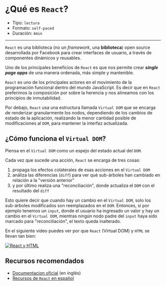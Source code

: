 # ¿Qué es `React`?

* Tipo: `lectura`
* Formato: `self-paced`
* Duración: `4min`

***

`React` es una biblioteca (no un *framework*, una **biblioteca**) open source
desarrollada por Facebook para crear interfaces de usuario, a través de
componentes dinámicos y reusables.

Uno de los principales beneficios de `React` es que nos permite crear ***single
page apps*** de una manera ordenada, más simple y mantenible.

`React` es uno de los principales actores en el movimiento de la programación
funcional dentro del mundo JavaScript. Es decir que en `React` preferimos la
composición por sobre la herencia y nos alineamos con los principios de
inmutabilidad.

Por debajo, `React` usa una estructura llamada `Virtual DOM` que se encarga de
renderizar granularmente los nodos, dependiendo de los cambios de estado de la
aplicación, realizando la menor cantidad posible de modificaciones al `DOM`,
para mantener la interfaz actualizada.

## ¿Cómo funciona el `Virtual DOM`?

Piensa en el `Virtual DOM` como un espejo del estado actual del `DOM`.

Cada vez que sucede una acción, `React` se encarga de tres cosas:

1. propaga los efectos colaterales de esas acciones en el `Virtual DOM`
2. análiza las diferencias (`diff`) para ver qué sub-árboles han cambiado en
   relación a la "versión anterior"
3. y por último realiza una "reconciliación", donde actualiza el `DOM` con el
   resultado del `diff`

Esto quiere decir que cuando hay un cambio en el `Virtual DOM`, solo los
sub-árboles modificados son reemplazados en el `DOM`. Entonces, si por ejemplo
tenemos un `input`, donde el usuario ha ingresado un valor y hay un cambio en el
`Virtual DOM`, mientras ningún nodo padre del `input` haya sido marcado para
"reconciliación", el texto queda inalterado.

En el siguiente video puedes ver por que `React` (Virtual DOM) y `HTML` se
llevan tan bien:

[![React y HTML](https://img.youtube.com/vi/BYbgopx44vo/0.jpg)](https://www.youtube.com/watch?v=BYbgopx44vo)

## Recursos recomendados

* [Documentacion oficial](https://facebook.github.io/react/) (en inglés)
* [Recursos de `React` en español](https://github.com/jlobos/react-espanol)
